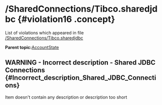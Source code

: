 # /SharedConnections/Tibco.sharedjdbc {#violation16 .concept}

List of violations which appeared in file [/SharedConnections/Tibco.sharedjdbc](../../../projects/AccountState/SharedConnections/Tibco.sharedjdbc.md)

**Parent topic:**[AccountState](../../../../../../modules/demo_Enterprise/dita/qa/projects/AccountState.md)

## WARNING - Incorrect description - Shared JDBC Connections {#Incorrect_description_Shared_JDBC_Connections}

Item doesn't contain any description or description too short

